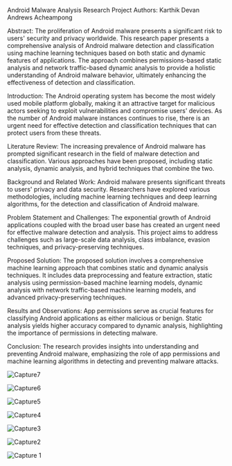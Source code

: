 

Android Malware Analysis Research Project
Authors:
Karthik Devan
Andrews Acheampong


Abstract:
The proliferation of Android malware presents a significant risk to users' security and privacy worldwide. This research paper presents a comprehensive analysis of Android malware detection and classification using machine learning techniques based on both static and dynamic features of applications. The approach combines permissions-based static analysis and network traffic-based dynamic analysis to provide a holistic understanding of Android malware behavior, ultimately enhancing the effectiveness of detection and classification.


Introduction:
The Android operating system has become the most widely used mobile platform globally, making it an attractive target for malicious actors seeking to exploit vulnerabilities and compromise users' devices. As the number of Android malware instances continues to rise, there is an urgent need for effective detection and classification techniques that can protect users from these threats.

Literature Review:
The increasing prevalence of Android malware has prompted significant research in the field of malware detection and classification. Various approaches have been proposed, including static analysis, dynamic analysis, and hybrid techniques that combine the two.

Background and Related Work:
Android malware presents significant threats to users' privacy and data security. Researchers have explored various methodologies, including machine learning techniques and deep learning algorithms, for the detection and classification of Android malware.

Problem Statement and Challenges:
The exponential growth of Android applications coupled with the broad user base has created an urgent need for effective malware detection and analysis. This project aims to address challenges such as large-scale data analysis, class imbalance, evasion techniques, and privacy-preserving techniques.

Proposed Solution:
The proposed solution involves a comprehensive machine learning approach that combines static and dynamic analysis techniques. It includes data preprocessing and feature extraction, static analysis using permission-based machine learning models, dynamic analysis with network traffic-based machine learning models, and advanced privacy-preserving techniques.

Results and Observations:
App permissions serve as crucial features for classifying Android applications as either malicious or benign. Static analysis yields higher accuracy compared to dynamic analysis, highlighting the importance of permissions in detecting malware.

Conclusion:
The research provides insights into understanding and preventing Android malware, emphasizing the role of app permissions and machine learning algorithms in detecting and preventing malware attacks.




![Capture7](https://github.com/Rustyryan-11/Projects/assets/44802832/b288e4cc-985e-4078-af44-c9a7873f14ff)


![Capture6](https://github.com/Rustyryan-11/Projects/assets/44802832/717d4ff2-2c28-4a51-96bf-6f760c55a7bf)


![Capture5](https://github.com/Rustyryan-11/Projects/assets/44802832/b046d4de-7f21-4692-84bc-228897e5fb2d)


![Capture4](https://github.com/Rustyryan-11/Projects/assets/44802832/f642368e-2a1d-4332-900f-14e78833d426)


![Capture3](https://github.com/Rustyryan-11/Projects/assets/44802832/04ed31ba-c033-4b1e-829d-2d130cf13313)


![Capture2](https://github.com/Rustyryan-11/Projects/assets/44802832/22db6fdf-4021-47d1-a9d5-6e1ec7e25548)


![Capture 1](https://github.com/Rustyryan-11/Projects/assets/44802832/9926d4e7-f11e-43fb-a32f-bb99f6ee2ec3)
